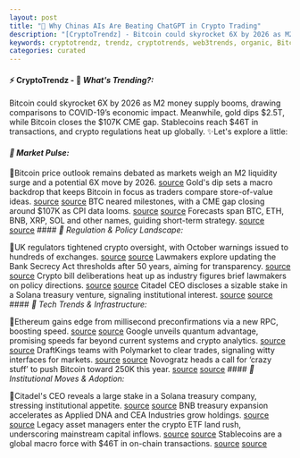 ```yaml
---
layout: post
title: "🌌 Why Chinas AIs Are Beating ChatGPT in Crypto Trading"
description: "[CryptoTrendz] - Bitcoin could skyrocket 6X by 2026 as M2 money supply booms, drawing comparisons to COVID-19’s economic impact. Meanwhile, gold dips $2.5T, while Bitcoin closes the $107K CME gap. Stablecoins reach $46T in transactions, and crypto regulations heat up globally."
keywords: cryptotrendz, trendz, cryptotrends, web3trends, organic, Bitcoin, Ethereum, CEO, crypto, quantum, market, Bank
categories: curated
---
```


#### ⚡ CryptoTrendz - 📌 *What's Trending?:*

Bitcoin could skyrocket 6X by 2026 as M2 money supply booms, drawing comparisons to COVID-19’s economic impact. Meanwhile, gold dips $2.5T, while Bitcoin closes the $107K CME gap. Stablecoins reach $46T in transactions, and crypto regulations heat up globally. ✨Let's explore a little:


#### *🔖  Market Pulse:*  

🔹Bitcoin price outlook remains debated as markets weigh an M2 liquidity surge and a potential 6X move by 2026. [source](https://s.avyag.com/7m8l) Gold's dip sets a macro backdrop that keeps Bitcoin in focus as traders compare store-of-value ideas. [source](https://s.avyag.com/y8uc) [source](https://s.avyag.com/sqr7) BTC neared milestones, with a CME gap closing around $107K as CPI data looms. [source](https://s.avyag.com/sqr7) [source](https://s.avyag.com/7m8l) Forecasts span BTC, ETH, BNB, XRP, SOL and other names, guiding short-term strategy. [source](https://s.avyag.com/eq0n) [source](https://s.avyag.com/d4ol) #### *🔖  Regulation & Policy Landscape:*  

🔹UK regulators tightened crypto oversight, with October warnings issued to hundreds of exchanges. [source](https://s.avyag.com/savb) [source](https://s.avyag.com/crne) Lawmakers explore updating the Bank Secrecy Act thresholds after 50 years, aiming for transparency. [source](https://s.avyag.com/zf25) [source](https://s.avyag.com/crne) Crypto bill deliberations heat up as industry figures brief lawmakers on policy directions. [source](https://s.avyag.com/crne) [source](https://s.avyag.com/yqdy) Citadel CEO discloses a sizable stake in a Solana treasury venture, signaling institutional interest. [source](https://s.avyag.com/ptr2) [source](https://s.avyag.com/0lv5) #### *🔖  Tech Trends & Infrastructure:*  

🔹Ethereum gains edge from millisecond preconfirmations via a new RPC, boosting speed. [source](https://s.avyag.com/judz) [source](https://s.avyag.com/sf3x) Google unveils quantum advantage, promising speeds far beyond current systems and crypto analytics. [source](https://s.avyag.com/sf3x) [source](https://s.avyag.com/yqdy) DraftKings teams with Polymarket to clear trades, signaling witty interfaces for markets. [source](https://s.avyag.com/ydfd) [source](https://s.avyag.com/crne) Novogratz heads a call for ‘crazy stuff’ to push Bitcoin toward 250K this year. [source](https://s.avyag.com/d4ol) [source](https://s.avyag.com/7m8l) #### *🔖  Institutional Moves & Adoption:*  

🔹Citadel's CEO reveals a large stake in a Solana treasury company, stressing institutional appetite. [source](https://s.avyag.com/ptr2) [source](https://s.avyag.com/0lv5) BNB treasury expansion accelerates as Applied DNA and CEA Industries grow holdings. [source](https://s.avyag.com/41zi) [source](https://s.avyag.com/ptr2) Legacy asset managers enter the crypto ETF land rush, underscoring mainstream capital inflows. [source](https://s.avyag.com/0lv5) [source](https://s.avyag.com/crne) Stablecoins are a global macro force with $46T in on-chain transactions. [source](https://s.avyag.com/gsr4) [source](https://s.avyag.com/savb)